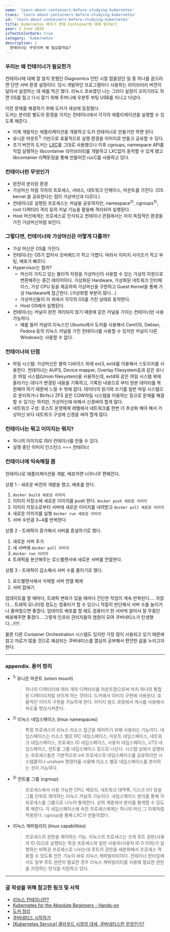 ```yaml
---
name: 'learn-about-containers-before-studying-kubernetes'
trans: 'learn-about-containers-before-studying-kubernetes'
id: 'learn-about-containers-before-studying-kubernetes'
title: Kubernetes 배우기 전에 Container에 대해 알아보기
year: 2 June 2020
isTextColorDark: true
category: 'kubernetes'
description: |
  컨테이너는 무엇이며 왜 필요할까요?
---
```


### 우리는 왜 컨테이너가 필요한가

컨테이너에 대해 잘 알지 못했던 Diagnomics 인턴 시절 힘들었던 일 중 하나를 꼽으라면 단연 서버 환경 설정이다. 당시 개발하던 프로그램마다 사용하는 라이브러리 버전이 달라서 설정하는 데 애를 먹곤 했다. 리눅스 초보였던 나는 그러다 설정이 꼬이기라도 하면 OS를 밀고 다시 깔기 위해 주머니에 우분투 부팅 USB를 지니고 다녔다.

이런 문제를 해결하기 위해 도커가 세상에 등장했다.  
도커는 분리된 별도의 환경을 가지는 컨테이너에서 각각의 애플리케이션을 실행할 수 있도록 해준다.

- 이제 개발자는 애플리케이션을 개발하고 도커 컨테이너로 만들기만 하면 된다.
- 유니온 마운트<sup>1)</sup> 기반으로 효율적으로 실행 환경을 이미지로 만들고 공유할 수 있다.
- 초기 버전의 도커는 [LXC](https://linuxcontainers.org/)를 그대로 사용했으나 이후 cgroups, namespace API를 직접 실행하는 libcontainer 라이브러리를 개발하고 LXC없이 동작할 수 있게 됐고 libcontainer 리팩토링을 통해 만들어진 rucC를 사용하고 있다.

### 컨테이너란 무엇인가

- 완전히 분리된 환경
- 가상머신 처럼 각자의 프로세스, 서비스, 네트워크 인페이스, 마운트를 가진다. (OS kernel 을 공유한다는 점이 가상머신과 다르다.)
- 컨테이너로 실행된 프로세스는 커널을 공유하지만, namespace<sup>2)</sup>, cgroups<sup>3)</sup>, root 디렉터리 격리 등의 커널 기능을 활용해 격리되어 실행된다.
- Host 머신에게는 프로세스로 인식되고 컨테이너 관점에서는 마치 독립적인 환경을 가진 가상머신처럼 보인다.

### 그렇다면, 컨테이너와 가상머신은 어떻게 다를까?

<image-responsive imageURL="blog/learn-about-containers-before-studying-kubernetes/1.png" width="100%" alt="container-vs-virtual-machine"/>

- 가상 머신은 OS를 가진다.
- 컨테이너는 OS가 없어서 오버헤드가 적고 가볍다. 따라서 이미지 사이즈가 작고 부팅, 배포가 빠르다.
- Hypervisor는 뭘까?
  - 머신이 가지고 있는 물리적 자원을 가상머신이 사용할 수 있는 가상의 자원으로 변환해주는 중간 레이어이다. 가상화된 Hardware, 가상화된 네트워크 인터페이스, 가상 CPU 등을 제공하여 가상머신을 구현하고 Guest Kernel을 통해 가상 Hardware에 접근한다. (가상화할 부분이 많다...)
  - 가상머신들이 이 위에서 각각의 OS를 가진 상태로 동작한다.
  - Host OS에서 실행된다.
- 컨테이너는 커널이 완전 격리되지 않기 때문에 같은 커널을 가지는 컨테이너만 사용 가능하다.
  - 예를 들어 커널이 리눅스인 Ubuntu에서 도커를 사용해서 CentOS, Debian, Fedora 등의 리눅스 커널을 가진 컨테이너를 사용할 수 있지만 커널이 다른 Windows는 사용할 수 없다.

### 컨테이너의 단점

- 파일 시스템: 가상머신은 블럭 디바이스 위에 ext3, ext4를 이용해서 스토리지를 사용한다. 컨테이너는 AUFS, Device mapper, Overlay Filesystem등과 같은 유니온 파일 시스템(Union filesystem)을 사용하는데, ext4와 같은 파일 시스템 위에 올라가는 데다가 변경된 내용을 기록하고, 기록된 내용으로 부터 원본 데이터를 복원해야 하기 때문에 느릴 수 밖에 없다. 데이터의 읽기와 쓰기를 일반 파일 시스템으로 분리하거나 Btrfs나 ZFS 같은 COW파일 시스템을 이용하는 등으로 문제를 해결 할 수 있기는 하지만, 가상머신에 비해서 신경써야 할게 많다.
- 네트워크 구성: 호스트 운영체제 레벨에서 네트워크를 한번 더 추상화 해야 해서 가상머신 보다 네트워크 구성에 신경을 써야 할게 많다.

### 컨테이너는 뭐고 이미지는 뭐지?

- 하나의 이미지로 여러 컨테이너를 만들 수 있다.
- 실행 중인 이미지 인스턴스 === 컨테이너

### 컨테이너에 익숙해질 쯤

컨테이너로 애플리케이션을 개발, 배포하면 너무너무 편해진다.

상황 1 - 새로운 버전의 개발을 했고, 배포를 한다.

1. `docker build 새로운 이미지`
2. 이미지 저장소에 새로운 이미지를 push 한다. `docker push 새로운 이미지`
3. 이미지 저장소로부터 서버에 새로운 이미지를 내려받고 `docker pull 새로운 이미지`
4. 새로운 이미지를 실행 `docker run 새로운 이미지`
5. 서버 수만큼 3~4를 반복한다.

상황 2 - 트래픽이 증가해서 서버를 증설하기로 했다.

1. 새로운 서버 추가
2. 새 서버에 `docker pull 이미지`
3. `docker run 이미지`
4. 트래픽을 분산해주는 로드밸랜서에 새로운 서버를 연결한다.

상황 3 - 트래픽이 감소해서 서버 수를 줄이기로 했다.

1. 로드밸랜서에서 삭제할 서버 연결 해제
2. 서버 없애기

업데이트를 할 때마다, 트래픽 변화가 있을 때마다 간단한 작업이 계속 반복된다.... 귀찮다... 트래픽 모니터링 정도는 컴퓨터가 할 수 있으니 적절히 판단해서 서버 수를 늘이거나 줄여줬으면 좋겠다. 업데이트 배포를 할 때도 컴퓨터가 한 서버씩 알아서 잘 무중단 배포해주면 좋겠다... 그렇게 인프라 관리자들의 염원이 모여 쿠버네티스가 탄생했다...!!!!!

물론 다른 Container Orchestration 시스템도 있지만 가장 많이 사용되고 있기 때문에 참고 자료가 많을 것으로 예상되는 쿠버네티스를 열심히 공부해서 편안한 삶을 누리고자 한다.

---

### appendix. 용어 정리

- <sup>1)</sup> 유니온 마운트 (union mount)
  > 하나의 디렉터리에 여러 개의 디렉터리를 마운트함으로써 마치 하나의 통합된 디렉터리처럼 보이게 하는 것이다. 도커에서 이미지 구현에 사용된다. 효율적인 이미지 구현을 가능하게 한다. 이미지 빌드 과정에서 캐시를 사용해서 속도를 향상시켜준다.
- <sup>2)</sup> 리눅스 네임스페이스 (linux namespaces)
  > 특정 프로세스의 리눅스 리소스 접근을 제어하기 위해 사용되는 기능이다. 네임스페이스는 리소스 별로 IPC 네임스페이스, 마운트 네임스페이스, 네트워크 네임스페이스, 프로세스 ID 네임스페이스, 사용자 네임스페이스, UTS 네임스페이스, 컨트롤 그룹 네임스페이스 등으로 나뉜다. 시스템 상에서 실행되는 프로세스들은 기본적으로 init 프로세스의 네임스페이스를 공유하지만 시스템콜이나 unshare 명령어를 사용해 리소스 별로 네임스페이스를 분리하는 것이 가능하다.
- <sup>3)</sup> 컨트롤 그룹 (cgroup)
  > 프로세스에서 사용 가능한 CPU, 메모리, 네트워크 대역폭, 디스크 I/O 등을 그룹 단위로 제어하는 리눅스 커널의 기능이다. 네임스페이스 분리를 통해 각 프로세스를 그룹으로 나누어 통제한다. 상위 계층에서 분리를 통제할 수 있도록 해준다. 각 네임스페이스에 속한 프로세스에게는 하나의 머신 그 자체처럼 작용한다. cgroup을 통해 LXC가 만들어졌다.
- 리눅스 캐퍼빌리티 (linux capabilities)
  > 프로세스의 권한을 제어하는 기능. 리눅스의 프로세스는 크게 루트 권한(사용자 ID 0)으로 실행되는 특권 프로세스와 일반 사용자(사용자 ID 0 이외)가 실행하는 비특권 프로세스로 나뉘는데 루트의 권한을 세분화해서 프로세스 적용할 수 있도록 만든 기능이 바로 리눅스 캐퍼빌리티이다. 컨테이너 런타임에서도 일부 루트 권한이 필요한 경우 리눅스 캐퍼빌리티를 사용해 필요한 권한을 지정하는 방식을 지원하고 있다.

---

### 글 작성을 위해 참고한 링크 및 서적

- [리눅스 컨테이너란?](https://www.44bits.io/ko/keyword/linux-container)
- [Kubernetes for the Absolute Beginners - Hands-on](https://www.udemy.com/course/learn-kubernetes/)
- [도커 정리](https://rokrokss.com/post/2019/10/17/%EB%8F%84%EC%BB%A4-Docker-%EC%A0%95%EB%A6%AC.html)
- [쿠버네티스 시작하기](http://www.yes24.com/Product/Goods/61335395)
- [[Kubernetes Service] 클라우드 시장의 대세, 쿠버네티스란 무엇인가?](https://www.youtube.com/watch?v=JNc11rxLtmE)
